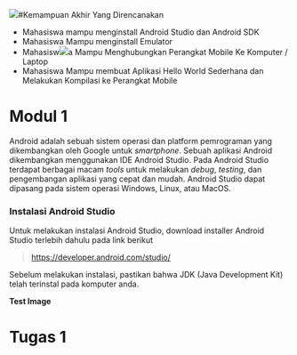 ![](http://)#Kemampuan Akhir Yang Direncanakan

- Mahasiswa mampu menginstall Android Studio dan Android SDK
- Mahasiswa Mampu menginstall Emulator
- Mahasisw![](http://)a Mampu Menghubungkan Perangkat Mobile Ke Komputer / Laptop
- Mahasiswa Mampu membuat Aplikasi Hello World Sederhana dan Melakukan Kompilasi ke Perangkat Mobile

# Modul 1
Android adalah sebuah sistem operasi dan platform pemrograman yang dikembangkan oleh Google untuk *smartphone*. Sebuah aplikasi Android dikembangkan menggunakan IDE Android Studio. Pada Android Studio terdapat berbagai macam *tools* untuk melakukan *debug*, *testing*, dan pengembangan aplikasi yang cepat dan mudah.
Android Studio dapat dipasang pada sistem operasi Windows, Linux, atau MacOS.

### Instalasi Android Studio
Untuk melakukan instalasi Android Studio, download installer Android Studio terlebih dahulu pada link berikut

> https://developer.android.com/studio/

Sebelum melakukan instalasi, pastikan bahwa JDK (Java Development Kit) telah terinstal pada komputer anda.

**Test Image**


# Tugas 1
